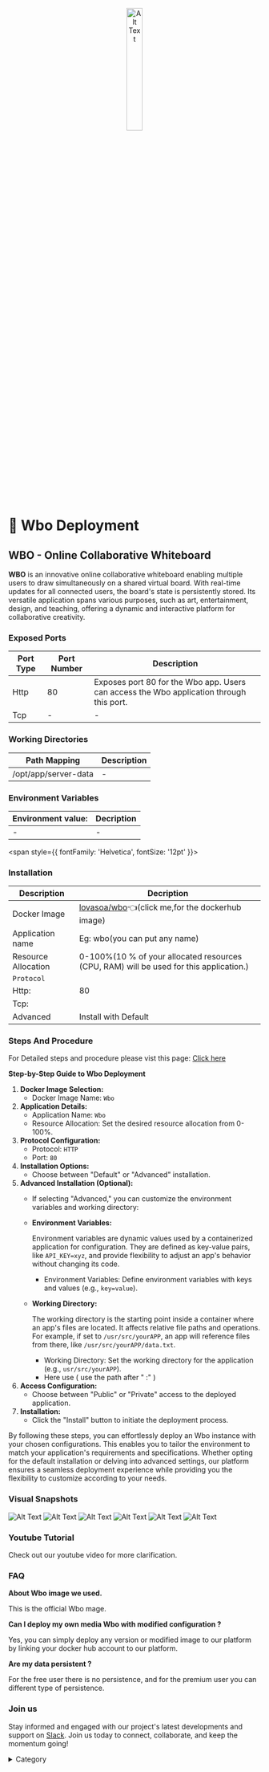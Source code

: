 
<p align="center">
  <img src="/img/t5t5.png" alt="Alt Text" width="25%"/>
</p>
<span style={{ fontFamily: 'Georgia', fontSize: '12pt' }}>

# 📓 Wbo Deployment

## WBO - Online Collaborative Whiteboard

**WBO** is an innovative online collaborative whiteboard enabling multiple users to draw simultaneously on a shared virtual board. With real-time updates for all connected users, the board's state is persistently stored. Its versatile application spans various purposes, such as art, entertainment, design, and teaching, offering a dynamic and interactive platform for collaborative creativity.

### Exposed Ports

| Port Type | Port Number | Description |
| --------- | ----------- | ----------- |
| Http      | 80        | Exposes port 80 for the Wbo app. Users can access the Wbo application through this port. |
| Tcp       | -           | -             |

### Working Directories

| Path Mapping                         | Description |
| ------------------------------------ | ----------- |
|/opt/app/server-data     | - |


### Environment Variables

|   **Environment value:**          | Decription                                                                                                               | 
| --------------------- | ------                                                                                                                   | 
|-       |  -                              |

</span>


<span style={{ fontFamily: 'Helvetica', fontSize: '12pt' }}>

### Installation


|  Description          | Decription                                                                                                               | 
| --------------------- | ------                                                                                                                   | 
| Docker Image          |  [lovasoa/wbo](https://hub.docker.com/r/lovasoa/wbo)👈(click me,for the dockerhub image)                                   |
| Application name      |  Eg: wbo(you can put any name)                                                                                        | 
| Resource Allocation   |  0-100%(10 % of your allocated resources (CPU, RAM) will be used for this application.)                                  | 
| `Protocol`            |                                                                                                                          | 
|  Http:                | 80                                                                                                                     |
|  Tcp:                 |                                                                                                                          | 
|    Advanced           |    Install with Default                                                                                                  |



### Steps And Procedure

For Detailed steps and procedure please vist this page: [Click here](https://techscaleinfinite.github.io/introduction/cloud-float/Steps%20and%20procedure)


**Step-by-Step Guide to Wbo Deployment**

1. **Docker Image Selection:**
   * Docker Image Name: `Wbo`
2. **Application Details:**
   * Application Name: `Wbo`
   * Resource Allocation: Set the desired resource allocation from 0-100%.
3. **Protocol Configuration:**
   * Protocol: `HTTP`
   * Port: `80`
4. **Installation Options:**
   * Choose between "Default" or "Advanced" installation.
5. **Advanced Installation (Optional):**
   * If selecting "Advanced," you can customize the environment variables and working directory:
   *   **Environment Variables:**

       Environment variables are dynamic values used by a containerized application for configuration. They are defined as key-value pairs, like `API_KEY=xyz`, and provide flexibility to adjust an app's behavior without changing its code.

       * Environment Variables: Define environment variables with keys and values (e.g., `key=value`).
   *   **Working Directory:**

       The working directory is the starting point inside a container where an app's files are located. It affects relative file paths and operations. For example, if set to `/usr/src/yourAPP`, an app will reference files from there, like `/usr/src/yourAPP/data.txt`.

       * Working Directory: Set the working directory for the application (e.g., `usr/src/yourAPP`).
       * Here use ( use the path after   " :"  )
6. **Access Configuration:**
   * Choose between "Public" or "Private" access to the deployed application.
7. **Installation:**
   * Click the "Install" button to initiate the deployment process.

By following these steps, you can effortlessly deploy an Wbo instance with your chosen configurations. This enables you to tailor the environment to match your application's requirements and specifications. Whether opting for the default installation or delving into advanced settings, our platform ensures a seamless deployment experience while providing you the flexibility to customize according to your needs.

### Visual Snapshots

![Alt Text](/img/k7.png)
![Alt Text](/img/k8.png)
![Alt Text](/img/k77.png)
![Alt Text](/img/k88.png)
![Alt Text](/img/k776.png)
![Alt Text](/img/k8886.png)



### Youtube Tutorial&#x20;

Check out our youtube video for more clarification.

### FAQ

**About Wbo image we used.**

This is the official Wbo mage.

**Can I deploy my own media Wbo with modified configuration ?**

Yes, you can simply deploy any version or modified image to our platform by linking your docker hub account to our platform.

**Are my data persistent ?**

For the free user there is no persistence, and for the premium user you can different type of persistence.

### Join us

Stay informed and engaged with our project's latest developments and support on [Slack](https://app.slack.com/client/T04QS32JX6E/C04QKEWE146). Join us today to connect, collaborate, and keep the momentum going!&#x20;

<details>

<summary>Category</summary>

Kubernetes, cloud computing, DevOps, cloud services, hosting platform, container orchestration, cloud infrastructure, cloud deployment, cloud management, cloud technology, cloud solutions, Wbo

</details>

</span>


